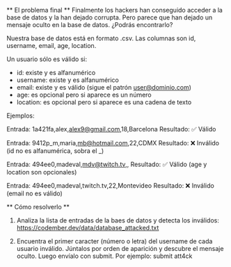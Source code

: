 ** El problema final **
Finalmente los hackers han conseguido acceder a la base de datos y la han dejado corrupta. 
Pero parece que han dejado un mensaje oculto en la base de datos. ¿Podrás encontrarlo?

Nuestra base de datos está en formato .csv. Las columnas son id, username, email, age, location.

Un usuario sólo es válido si:

- id: existe y es alfanumérico
- username: existe y es alfanumérico
- email: existe y es válido (sigue el patrón user@dominio.com)
- age: es opcional pero si aparece es un número
- location: es opcional pero si aparece es una cadena de texto

Ejemplos:

Entrada: 1a421fa,alex,alex9@gmail.com,18,Barcelona
Resultado: ✅ Válido

Entrada: 9412p_m,maria,mb@hotmail.com,22,CDMX
Resultado: ❌ Inválido (id no es alfanumérica, sobra el _)

Entrada: 494ee0,madeval,mdv@twitch.tv,,
Resultado: ✅ Válido (age y location son opcionales)

Entrada: 494ee0,madeval,twitch.tv,22,Montevideo
Resultado: ❌ Inválido (email no es válido)

** Cómo resolverlo **
1. Analiza la lista de entradas de la baes de datos y detecta los inválidos:
https://codember.dev/data/database_attacked.txt

2. Encuentra el primer caracter (número o letra) del username de cada usuario inválido. 
Júntalos por orden de aparición y descubre el mensaje oculto. Luego envíalo con submit. 
Por ejemplo: submit att4ck